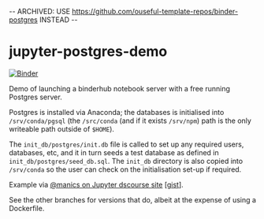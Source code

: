 -- ARCHIVED: USE https://github.com/ouseful-template-repos/binder-postgres INSTEAD --

# jupyter-postgres-demo

[![Binder](https://mybinder.org/badge_logo.svg)](https://mybinder.org/v2/gh/psychemedia/jupyter-postgres-demo/master)

Demo of launching a binderhub notebook server with a free running Postgres server.

Postgres is installed via Anaconda; the databases is initialised into  `/srv/conda/pgsql` (the `/src/conda` (and if it exists `/srv/npm`) path is the only writeable path outside of `$HOME`).

The `init_db/postgres/init.db` file is called to set up any required users, databases, etc, and it in turn seeds a test database as defined in `init_db/postgres/seed_db.sql`. The `init_db` directory is also copied into `/srv/conda` so the user can check on the initialisation set-up if required.  


Example via [@manics on Jupyter dscourse site](https://discourse.jupyter.org/t/running-arbitrary-services-alongside-jupyter-notebooks-in-binderhub/299/10?u=psychemedia) [[gist](https://gist.github.com/manics/e1392b4368cff1b92c362f121215ce84)].

See the other branches for versions that do, albeit at the expense of using a Dockerfile.


